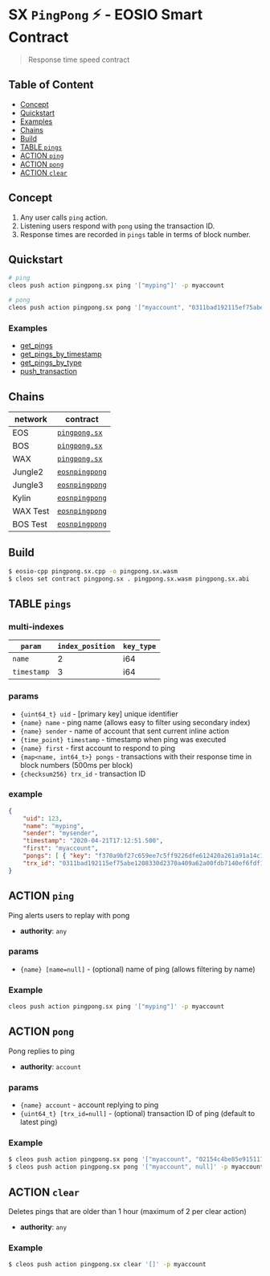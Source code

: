 # SX `PingPong` ⚡️ - EOSIO Smart Contract

> Response time speed contract

## Table of Content

- [Concept](#concept)
- [Quickstart](#quickstart)
- [Examples](#examples)
- [Chains](#chains)
- [Build](#build)
- [TABLE `pings`](#table-ping)
- [ACTION `ping`](#action-ping)
- [ACTION `pong`](#action-pong)
- [ACTION `clear`](#action-clear)

## Concept

1. Any user calls `ping` action.
2. Listening users respond with `pong` using the transaction ID.
3. Response times are recorded in `pings` table in terms of block number.

## Quickstart

```bash
# ping
cleos push action pingpong.sx ping '["myping"]' -p myaccount

# pong
cleos push action pingpong.sx pong '["myaccount", "0311bad192115ef75abe1208330d2370a409a62a00fdb7140ef6fdf15931ef76"]' -p myaccount
```

### Examples

- [get_pings](/examples/get_pings.js)
- [get_pings_by_timestamp](/examples/get_pings_by_timestamp.js)
- [get_pings_by_type](/examples/get_pings_by_type.js)
- [push_transaction](/examples/push_transaction.js)

## Chains

| **network** | **contract**     |
|-------------|--------------|
| EOS         | [`pingpong.sx`](https://bloks.io/account/pingpong.sx)
| BOS         | [`pingpong.sx`](https://bos.bloks.io/account/pingpong.sx)
| WAX         | [`pingpong.sx`](https://wax.bloks.io/account/pingpong.sx)
| Jungle2     | [`eosnpingpong`](https://jungle.bloks.io/account/eosnpingpong)
| Jungle3     | [`eosnpingpong`](https://jungle3.bloks.io/account/eosnpingpong)
| Kylin       | [`eosnpingpong`](https://kylin.bloks.io/account/eosnpingpong)
| WAX Test    | [`eosnpingpong`](https://wax-test.bloks.io/account/eosnpingpong)
| BOS Test    | [`eosnpingpong`](https://bos-test.bloks.io/account/eosnpingpong)

## Build

```bash
$ eosio-cpp pingpong.sx.cpp -o pingpong.sx.wasm
$ cleos set contract pingpong.sx . pingpong.sx.wasm pingpong.sx.abi
```

## TABLE `pings`

### multi-indexes

| `param`        | `index_position` | `key_type` |
|----------------|------------------|------------|
| `name` 		 | 2                | i64        |
| `timestamp`    | 3                | i64        |

### params

- `{uint64_t} uid` - [primary key] unique identifier
- `{name} name` - ping name (allows easy to filter using secondary index)
- `{name} sender` - name of account that sent current inline action
- `{time_point} timestamp` - timestamp when ping was executed
- `{name} first` - first account to respond to ping
- `{map<name, int64_t>} pongs` - transactions with their response time in block numbers (500ms per block)
- `{checksum256} trx_id` - transaction ID

### example

```json
{
    "uid": 123,
    "name": "myping",
    "sender": "mysender",
    "timestamp": "2020-04-21T17:12:51.500",
    "first": "myaccount",
    "pongs": [ { "key": "f370a9bf27c659ee7c5ff9226dfe612420a261a91a14c15c244d067077fbea24", "value": 3 } ]	,
    "trx_id": "0311bad192115ef75abe1208330d2370a409a62a00fdb7140ef6fdf15931ef76"
}
```

## ACTION `ping`

Ping alerts users to replay with pong

- **authority**: `any`

### params

- `{name} [name=null]` - (optional) name of ping (allows filtering by name)

### Example

```bash
cleos push action pingpong.sx ping '["myping"]' -p myaccount
```

## ACTION `pong`

Pong replies to ping

- **authority**: `account`

### params

- `{name} account` - account replying to ping
- `{uint64_t} [trx_id=null]` - (optional) transaction ID of ping (default to latest ping)

### Example

```bash
$ cleos push action pingpong.sx pong '["myaccount", "02154c4be85e915117b3170782a7d30c41ec9772b8518d5608089fbcbc86c491"]' -p myaccount
$ cleos push action pingpong.sx pong '["myaccount", null]' -p myaccount
```

## ACTION `clear`

Deletes pings that are older than 1 hour (maximum of 2 per clear action)

- **authority**: `any`

### Example

```bash
$ cleos push action pingpong.sx clear '[]' -p myaccount
```

